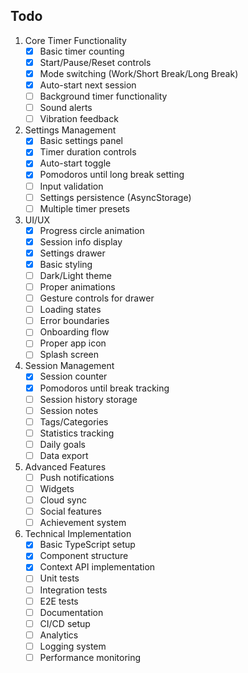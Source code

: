 
## Todo

1. Core Timer Functionality
   - [x] Basic timer counting
   - [x] Start/Pause/Reset controls
   - [x] Mode switching (Work/Short Break/Long Break)
   - [x] Auto-start next session
   - [ ] Background timer functionality
   - [ ] Sound alerts
   - [ ] Vibration feedback

2. Settings Management
   - [x] Basic settings panel
   - [x] Timer duration controls
   - [x] Auto-start toggle
   - [x] Pomodoros until long break setting
   - [ ] Input validation
   - [ ] Settings persistence (AsyncStorage)
   - [ ] Multiple timer presets

3. UI/UX
   - [x] Progress circle animation
   - [x] Session info display
   - [x] Settings drawer
   - [x] Basic styling
   - [ ] Dark/Light theme
   - [ ] Proper animations
   - [ ] Gesture controls for drawer
   - [ ] Loading states
   - [ ] Error boundaries
   - [ ] Onboarding flow
   - [ ] Proper app icon
   - [ ] Splash screen

4. Session Management
   - [x] Session counter
   - [x] Pomodoros until break tracking
   - [ ] Session history storage
   - [ ] Session notes
   - [ ] Tags/Categories
   - [ ] Statistics tracking
   - [ ] Daily goals
   - [ ] Data export

5. Advanced Features
   - [ ] Push notifications
   - [ ] Widgets
   - [ ] Cloud sync
   - [ ] Social features
   - [ ] Achievement system

6. Technical Implementation
   - [x] Basic TypeScript setup
   - [x] Component structure
   - [x] Context API implementation
   - [ ] Unit tests
   - [ ] Integration tests
   - [ ] E2E tests
   - [ ] Documentation
   - [ ] CI/CD setup
   - [ ] Analytics
   - [ ] Logging system
   - [ ] Performance monitoring

